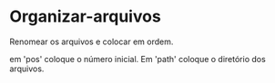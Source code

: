 # Organizar-arquivos
Renomear os arquivos e colocar em ordem.

em 'pos' coloque o número inicial.
Em 'path' coloque o diretório dos arquivos.
